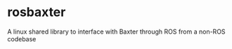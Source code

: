 rosbaxter
=========

A linux shared library to interface with Baxter through ROS from a non-ROS codebase
